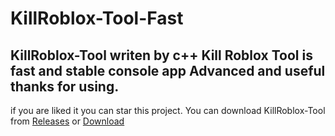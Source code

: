 # KillRoblox-Tool-Fast
## KillRoblox-Tool writen by c++ Kill Roblox Tool is fast and stable console app Advanced and useful thanks for using.
if you are liked it you can star this project.
You can download KillRoblox-Tool from [Releases](https://github.com/DeveloperAlex0/KillRoblox-Tool-Fast/releases) or [Download](https://github.com/DeveloperAlex0/KillRoblox-Tool-Fast/releases/download/v1/KillRobloxTool.exe)

